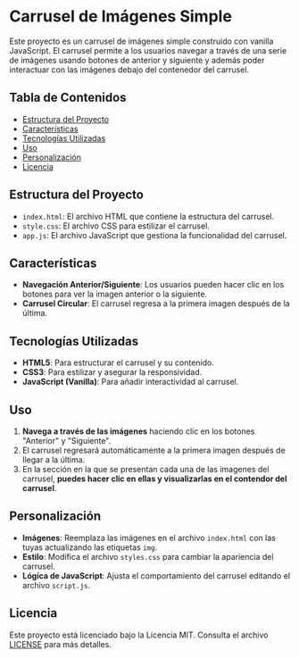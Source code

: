 # Carrusel de Imágenes Simple

Este proyecto es un carrusel de imágenes simple construido con vanilla JavaScript. El carrusel permite a los usuarios navegar a través de una serie de imágenes usando botones de anterior y siguiente y además poder interactuar con las imágenes debajo del contenedor del carrusel.

## Tabla de Contenidos

- [Estructura del Proyecto](#estructura-del-proyecto)
- [Características](#características)
- [Tecnologías Utilizadas](#tecnologías-utilizadas)
- [Uso](#uso)
- [Personalización](#personalización)
- [Licencia](#licencia)

## Estructura del Proyecto

- `index.html`: El archivo HTML que contiene la estructura del carrusel.
- `style.css`: El archivo CSS para estilizar el carrusel.
- `app.js`: El archivo JavaScript que gestiona la funcionalidad del carrusel.

## Características

- **Navegación Anterior/Siguiente**: Los usuarios pueden hacer clic en los botones para ver la imagen anterior o la siguiente.
- **Carrusel Circular**: El carrusel regresa a la primera imagen después de la última.

## Tecnologías Utilizadas

- **HTML5**: Para estructurar el carrusel y su contenido.
- **CSS3**: Para estilizar y asegurar la responsividad.
- **JavaScript (Vanilla)**: Para añadir interactividad al carrusel.

## Uso

1. **Navega a través de las imágenes** haciendo clic en los botones "Anterior" y "Siguiente".
2. El carrusel regresará automáticamente a la primera imagen después de llegar a la última.
3. En la sección en la que se presentan cada una de las imagenes del carrusel, **puedes hacer clic en ellas y visualizarlas en el contendor del carrusel**.

## Personalización

- **Imágenes**: Reemplaza las imágenes en el archivo `index.html` con las tuyas actualizando las etiquetas `img`.
- **Estilo**: Modifica el archivo `styles.css` para cambiar la apariencia del carrusel.
- **Lógica de JavaScript**: Ajusta el comportamiento del carrusel editando el archivo `script.js`.

## Licencia

Este proyecto está licenciado bajo la Licencia MIT. Consulta el archivo [LICENSE](LICENSE) para más detalles.
